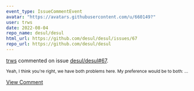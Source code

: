 ```yaml
---
event_type: IssueCommentEvent
avatar: "https://avatars.githubusercontent.com/u/660149?"
user: trws
date: 2022-08-04
repo_name: desul/desul
html_url: https://github.com/desul/desul/issues/67
repo_url: https://github.com/desul/desul
---
```


<a href='https://github.com/trws' target='_blank'>trws</a> commented on issue <a href='https://github.com/desul/desul/issues/67' target='_blank'>desul/desul#67</a>.

<small>Yeah, I think you're right, we have both problems here.  My preference would be to both:...</small>

<a href='https://github.com/desul/desul/issues/67' target='_blank'>View Comment</a>
